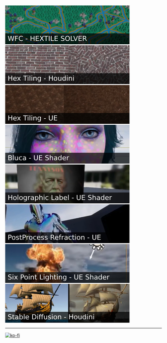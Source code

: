 [![WFC_HextileSolver](https://raw.githubusercontent.com/proceduralit/proceduralit/main/images/WFC_HextileSolver.jpg 'Wave Function Collapse - Hextile Solver')](https://github.com/proceduralit/WFC_Hextile)
[![HexTiling_HoudiniHDA](https://raw.githubusercontent.com/proceduralit/proceduralit/main/images/HexTiling_HoudiniHDA.jpg 'Hex Tiling - Houdini Digital Asset')](https://github.com/proceduralit/PI_Sandbox/wiki/Hextile---Houdini-HDA)
[![HexTiling_UE](https://raw.githubusercontent.com/proceduralit/proceduralit/main/images/Hextile_UE.jpg 'Hex Tiling - Unreal Engine')](https://github.com/proceduralit/PI_Sandbox/wiki/Hextile---UE-Custom-Shader---HLSL)
[![Bluca](https://raw.githubusercontent.com/proceduralit/proceduralit/main/images/Bluca.jpg 'Bluca - UE Shader')](https://github.com/proceduralit/UE4-Bluca)
[![HolographicLabel](https://raw.githubusercontent.com/proceduralit/proceduralit/main/images/HolographicLabel.jpg 'HolographicLabel - UE Shader')](https://github.com/proceduralit/UE4-HolographicLabel)
[![PostProcessRefraction](https://raw.githubusercontent.com/proceduralit/proceduralit/main/images/PPRefraction.jpg 'PostProcessRefraction - UE Shader')](https://github.com/proceduralit/UE4-PostProcessRefraction)
[![SixPointRelighting](https://raw.githubusercontent.com/proceduralit/proceduralit/main/images/SixPointLighting.jpg 'SixPointRelighting - UE Shader')](https://github.com/proceduralit/UE4-SixPointRelighting)
[![StableDiffusion](https://raw.githubusercontent.com/proceduralit/proceduralit/main/images/StableDiffusion.jpg 'StableDiffusion - Houdini')](https://github.com/proceduralit/StableDiffusion_Houdini)

***
[![ko-fi](https://ko-fi.com/img/githubbutton_sm.svg)](https://ko-fi.com/X8X7IAKLZ)
